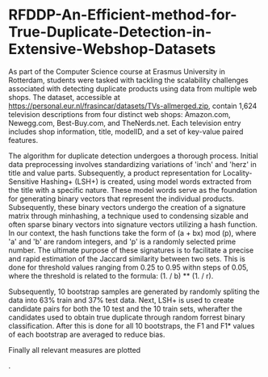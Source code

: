 # RFDDP-An-Efficient-method-for-True-Duplicate-Detection-in-Extensive-Webshop-Datasets
As part of the Computer Science course at Erasmus University in Rotterdam, students were tasked with tackling the scalability challenges associated with detecting duplicate products using data from multiple web shops. The dataset, accessible at https://personal.eur.nl/frasincar/datasets/TVs-allmerged.zip, contain 1,624 television descriptions from four distinct web shops: Amazon.com, Newegg.com, Best-Buy.com, and TheNerds.net. Each television entry includes shop information, title, modelID, and a set of key-value paired features.

The algorithm for duplicate detection undergoes a thorough process. Initial data preprocessing involves standardizing variations of 'inch' and 'herz' in title and value parts. Subsequently, a product representation for Locality-Sensitive Hashing+ (LSH+) is created, using model words extracted from the title with a specific nature. These model words serve as the foundation for generating binary vectors that represent the individual products. Subsequently, these binary vectors undergo the creation of a signature matrix through minhashing, a technique used to condensing sizable and often sparse binary vectors into signature vectors utilizing a hash function. In our context, the hash functions take the form of (a + bx) mod (p), where 'a' and 'b' are random integers, and 'p' is a randomly selected prime number. The ultimate purpose of these signatures is to facilitate a precise and rapid estimation of the Jaccard similarity between two sets. This is done for threshold values ranging from 0.25 to 0.95 withn steps of 0.05, where the threshold is related to the formula: (1. / b) ** (1. / r).

Subsequently, 10 bootstrap samples are generated by randomly spliting the data into 63% train and 37% test data. Next, LSH+ is used to create candidate pairs for both the 10 test and the 10 train sets, wherafter the candidates used to obtain true duplicate through random forrest binary classification. After this is done for all 10 bootstraps, the F1 and F1* values of each bootstrap are averaged to reduce bias.

Finally all relevant measures are plotted

. 
